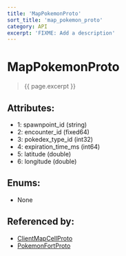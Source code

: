 ```yaml
---
title: 'MapPokemonProto'
sort_title: 'map_pokemon_proto'
category: API
excerpt: 'FIXME: Add a description'
---
```


[comment]: <> (THIS PART IS GENERATED - AKA DON'T EDIT THIS PART MANUALLY)

# MapPokemonProto

> {{ page.excerpt }}

## Attributes:

- 1: spawnpoint_id (string)
- 2: encounter_id (fixed64)
- 3: pokedex_type_id (int32)
- 4: expiration_time_ms (int64)
- 5: latitude (double)
- 6: longitude (double)

## Enums:

- None

## Referenced by:

- [ClientMapCellProto](../ClientMapCellProto/)
- [PokemonFortProto](../PokemonFortProto/)

[comment]: <> (YOU CAN EDIT AFTER THIS)
